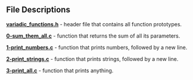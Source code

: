 ## File Descriptions
**[variadic_functions.h](variadic_functions.h)** - header file that contains all function prototypes.

**[0-sum_them_all.c](0-sum_them_all.c)** - function that returns the sum of all its parameters.

**[1-print_numbers.c](1-print_numbers.c)** - function that prints numbers, followed by a new line.

**[2-print_strings.c](2-print_strings.c)** - function that prints strings, followed by a new line.

**[3-print_all.c](3-print_all.c)** - function that prints anything.